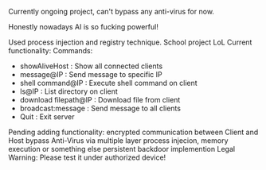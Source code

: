 Currently ongoing project, can't bypass any anti-virus for now.

Honestly nowadays AI is so fucking powerful!

Used process injection and registry technique.
School project LoL
Current functionality:
Commands:
  - showAliveHost : Show all connected clients
  - message@IP : Send message to specific IP
  - shell command@IP : Execute shell command on client
  - ls@IP : List directory on client
  - download filepath@IP : Download file from client
  - broadcast:message : Send message to all clients
  - Quit : Exit server

Pending adding functionality:
  encrypted communication between Client and Host
  bypass Anti-Virus via multiple layer process injecion, memory execution or something else
  persistent backdoor implemention
Legal Warning: Please test it under authorized device!
